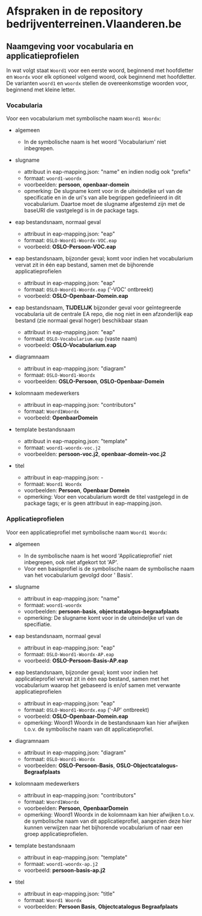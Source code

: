 # Afspraken in de repository bedrijventerreinen.Vlaanderen.be

## Naamgeving voor vocabularia en applicatieprofielen

In wat volgt staat `Woord1` voor een eerste woord, beginnend met hoofdletter en `Woordx` voor elk optioneel volgend woord, ook beginnend met hoofdletter.
De varianten `woord1` en `woordx` stellen de overeenkomstige woorden voor, beginnend met kleine letter. 

### Vocabularia

Voor een vocabularium met symbolische naam `Woord1 Woordx`:

* algemeen
  * In de symbolische naam is het woord 'Vocabularium' niet inbegrepen.

* slugname
  * attribuut in eap-mapping.json: "name" en indien nodig ook "prefix"
  * formaat: `woord1-woordx`
  * voorbeelden: **persoon**, **openbaar-domein**
  * opmerking: De slugname komt voor in de uiteindeljke url van de specificatie en in de uri's van alle begrippen gedefinieerd in dit vocabularium. Daartoe moet de slugname afgestemd zijn met de baseURI die vastgelegd is in de package tags. 

* eap bestandsnaam, normaal geval
  * attribuut in eap-mapping.json: "eap"
  * formaat: `OSLO-Woord1-Woordx-VOC.eap`
  * voorbeeld: **OSLO-Persoon-VOC.eap**

* eap bestandsnaam, bijzonder geval; komt voor indien het vocabularium vervat zit in één eap bestand, samen met de bijhorende applicatieprofielen
  * attribuut in eap-mapping.json: "eap"
  * formaat: `OSLO-Woord1-Woordx.eap` ('-VOC' ontbreekt)
  * voorbeeld: **OSLO-Openbaar-Domein.eap**

* eap bestandsnaam, **TIJDELIJK** bijzonder geval voor geïntegreerde vocabularia uit de centrale EA repo, die nog niet in een afzonderlijk eap bestand (zie normaal geval hoger) beschikbaar staan
  * attribuut in eap-mapping.json: "eap"
  * formaat: `OSLO-Vocabularium.eap` (vaste naam)
  * voorbeeld: **OSLO-Vocabularium.eap**

* diagramnaam
  * attribuut in eap-mapping.json: "diagram"
  * formaat: `OSLO-Woord1-Woordx`
  * voorbeelden: **OSLO-Persoon**, **OSLO-Openbaar-Domein**

* kolomnaam medewerkers
  * attribuut in eap-mapping.json: "contributors"
  * formaat: `Woord1Woordx`
  * voorbeeld: **OpenbaarDomein**

* template bestandsnaam
  * attribuut in eap-mapping.json: "template"
  * formaat: `woord1-woordx-voc.j2`
  * voorbeelden: **persoon-voc.j2**, **openbaar-domein-voc.j2**

* titel
  * attribuut in eap-mapping.json: -
  * formaat: `Woord1 Woordx`
  * voorbeelden: **Persoon**, **Openbaar Domein**
  * opmerking: Voor een vocabularium wordt de titel vastgelegd in de package tags; er is geen attribuut in eap-mapping.json. 

### Applicatieprofielen

Voor een applicatieprofiel met symbolische naam `Woord1 Woordx`:

* algemeen
  * In de symbolische naam is het woord 'Applicatieprofiel' niet inbegrepen, ook niet afgekort tot 'AP'.
  * Voor een basisprofiel is de symbolische naam de symbolische naam van het vocabularium gevolgd door ' Basis'.

* slugname
  * attribuut in eap-mapping.json: "name"
  * formaat: `woord1-woordx`
  * voorbeelden: **persoon-basis**, **objectcatalogus-begraafplaats**
  * opmerking: De slugname komt voor in de uiteindeljke url van de specifiatie.

* eap bestandsnaam, normaal geval
  * attribuut in eap-mapping.json: "eap"
  * formaat: `OSLO-Woord1-Woordx-AP.eap`
  * voorbeeld: **OSLO-Persoon-Basis-AP.eap**

* eap bestandsnaam, bijzonder geval; komt voor indien het applicatieprofiel vervat zit in één eap bestand, samen met het vocabularium waarop het gebaseerd is en/of samen met verwante applicatieprofielen
  * attribuut in eap-mapping.json: "eap"
  * formaat: `OSLO-Woord1-Woordx.eap` ('-AP' ontbreekt)
  * voorbeeld: **OSLO-Openbaar-Domein.eap**
  * opmerking: Woord1 Woordx in de bestandsnaam kan hier afwijken t.o.v. de symbolische naam van dit applicatieprofiel.

* diagramnaam
  * attribuut in eap-mapping.json: "diagram"
  * formaat: `OSLO-Woord1-Woordx`
  * voorbeelden: **OSLO-Persoon-Basis**, **OSLO-Objectcatalogus-Begraafplaats**
 
* kolomnaam medewerkers
  * attribuut in eap-mapping.json: "contributors"
  * formaat: `Woord1Woordx`
  * voorbeelden: **Persoon**, **OpenbaarDomein**
  * opmerking: Woord1 Woordx in de kolomnaam kan hier afwijken t.o.v. de symbolische naam van dit applicatieprofiel, aangezien deze hier kunnen verwijzen naar het bijhorende vocabularium of naar een groep applicatieprofielen.
 
* template bestandsnaam
  * attribuut in eap-mapping.json: "template"
  * formaat: `woord1-woordx-ap.j2`
  * voorbeeld: **persoon-basis-ap.j2**

* titel
  * attribuut in eap-mapping.json: "title"
  * formaat: `Woord1 Woordx`
  * voorbeelden: **Persoon Basis**, **Objectcatalogus Begraafplaats**

